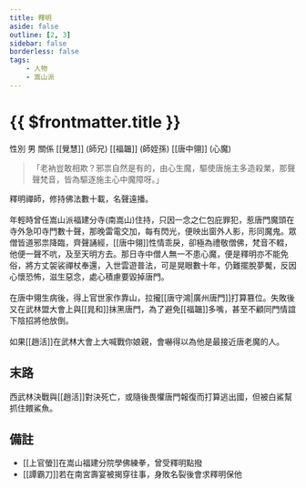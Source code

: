 ```yaml
---
title: 釋明
aside: false
outline: [2, 3]
sidebar: false
borderless: false
tags:
    - 人物
    - 嵩山派
---
```


# {{ $frontmatter.title }}

<ChTabs position="bottom">
	<ChTab title="釋明">
		<Ch src='/images/characters/special826/normal.png' position='right'/>
		<ChName nameZh='釋明' nameEn='Shi Ming' position='right' />
		<ChTable>
			<ChTr>
				<ChTd isTitle=true>
					性別
				</ChTd>
				<ChTd>
					男
				</ChTd>
			</ChTr>
			<ChTr>
				<ChTd isTitle=true position='center'>
					關係
				</ChTd>
			</ChTr>
			<ChTr>
				<ChTd position='center'>
					[[覺慧]] (師兄)
				</ChTd>
			</ChTr>
			<ChTr>
				<ChTd position='center'>
					[[福韞]] (師姪孫)
				</ChTd>
			</ChTr>
			<ChTr>
				<ChTd position='center'>
					[[唐中翎]] (心魔)
				</ChTd>
			</ChTr>
		</ChTable>
	</ChTab>
</ChTabs>

> 「老衲豈敢相欺？邪祟自然是有的，由心生魔，驅使唐施主多造殺業，那聲聲梵音，皆為驅逐施主心中魔障呀。」

釋明禪師，修持佛法數十載，名聲遠播。
<br><br>
年輕時曾任嵩山派福建分寺(南嵩山)住持，只因一念之仁包庇罪犯，惹唐門魔頭在寺外急叩寺門數十聲，那晚雷電交加，每有閃光，便映出窗外人影，形同魔鬼。眾僧皆道邪祟降臨，齊聲誦經，[[唐中翎]]性情乖戾，卻極為禮敬僧佛，梵音不輟，他便一聲不吭，及至天明方去。那日寺中僧人無一不患心魔，便是釋明亦不能免俗，將方丈袈裟禪杖奉還，入世雲遊普法，可是晃眼數十年，仍難擺脫夢魘，反因心懷恐怖，滋生惡念，處心積慮要毀掉唐門。
<br><br>
在唐中翎生病後，得上官世家作靠山，拉攏[[唐守鴻|廣州唐門]]打算篡位。失敗後又在武林盟大會上與[[晁和]]抹黑唐門，為了避免[[福韞]]多嘴，甚至不顧同門情誼下陰招將他放倒。
<br><br>
如果[[趙活]]在武林大會上大喊戰你娘親，會嚇得以為他是最接近唐老魔的人。

## 末路

西武林決戰與[[趙活]]對決死亡，或隨後畏懼唐門報復而打算逃出國，但被白鯊幫抓住餵鯊魚。

## 備註

-   [[上官螢]]在嵩山福建分院學佛練拳，曾受釋明點撥
-   [[譚霸刀]]若在南宮壽宴被揭穿往事，身敗名裂後會求釋明保他
